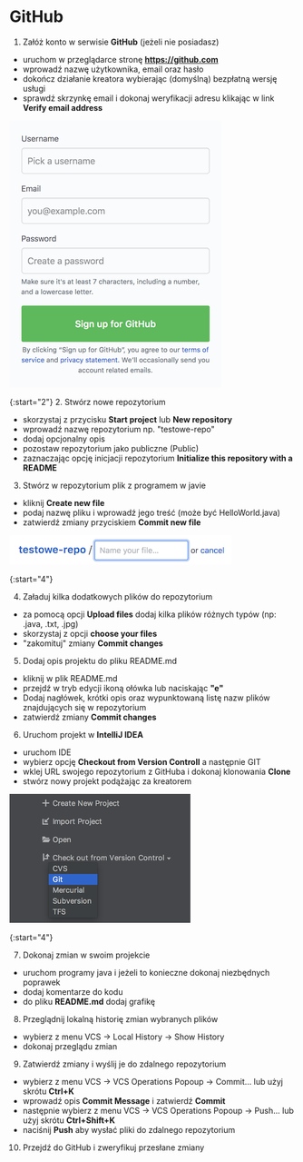 # GitHub

1. Załóż konto w serwisie **GitHub** (jeżeli nie posiadasz)
- uruchom w przeglądarce stronę **https://github.com**
- wprowadź nazwę użytkownika, email oraz hasło
- dokończ działanie kreatora wybierając (domyślną) bezpłatną wersję usługi
- sprawdź skrzynkę email i dokonaj weryfikacji adresu klikając w link **Verify email address**

![GitHub SignUp](./github-signup9.png "GitHub SignUp")

{:start="2"}
2. Stwórz nowe repozytorium
- skorzystaj z przycisku **Start project** lub **New repository**
- wprowadź nazwę repozytorium np. "testowe-repo"
- dodaj opcjonalny opis
- pozostaw repozytorium jako publiczne (Public)
- zaznaczając opcję inicjacji repozytorium **Initialize this repository with a README**

3. Stwórz w repozytorium plik z programem w javie
- kliknij **Create new file**
- podaj nazwę pliku i wprowadź jego treść (może być HelloWorld.java)
- zatwierdź zmiany przyciskiem **Commit new file**

![Create new file](./github-create-new-file.png "Create new file")

{:start="4"}

4. Załaduj kilka dodatkowych plików do repozytorium
- za pomocą opcji **Upload files** dodaj kilka plików różnych typów (np: .java, .txt, .jpg)
- skorzystaj z opcji **choose your files**
- "zakomituj" zmiany **Commit changes**

5. Dodaj opis projektu do pliku README.md
- kliknij w plik README.md
- przejdź w tryb edycji ikoną ołówka lub naciskając **"e"**
- Dodaj nagłówek, krótki opis oraz wypunktowaną listę nazw plików znajdujących się w repozytorium
- zatwierdź zmiany **Commit changes**

6. Uruchom projekt w **IntelliJ IDEA**
- uruchom IDE
- wybierz opcję **Checkout from Version Controll** a następnie GIT
- wklej URL swojego repozytorium z GitHuba i dokonaj klonowania **Clone**
- stwórz nowy projekt podążając za kreatorem

![Check out from Version Control](./intellij-checkout.png "Check out from Version Control")

{:start="4"}

7. Dokonaj zmian w swoim projekcie
- uruchom programy java i jeżeli to konieczne dokonaj niezbędnych poprawek
- dodaj komentarze do kodu
- do pliku **README.md** dodaj grafikę

8. Przeglądnij lokalną historię zmian wybranych plików
- wybierz z menu VCS -> Local History -> Show History
- dokonaj przeglądu zmian

9. Zatwierdź zmiany i wyślij je do zdalnego repozytorium
- wybierz z menu VCS -> VCS Operations Popoup -> Commit... lub użyj skrótu **Ctrl+K**
- wprowadź opis **Commit Message** i zatwierdź **Commit**
- następnie wybierz z menu VCS -> VCS Operations Popoup -> Push... lub użyj skrótu **Ctrl+Shift+K**
- naciśnij **Push** aby wysłać pliki do zdalnego repozytorium

10. Przejdź do GitHub i zweryfikuj przesłane zmiany
